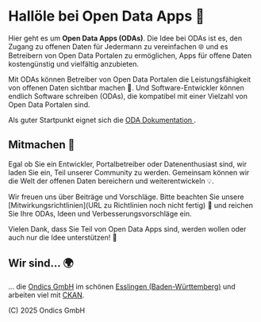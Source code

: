 # Hallöle bei Open Data Apps 👋

Hier geht es um **Open Data Apps (ODAs)**. Die Idee bei ODAs ist es, den Zugang zu offenen Daten für Jedermann zu vereinfachen 🌐 und es Betreibern von Open Data Portalen zu ermöglichen, Apps für offene Daten kostengünstig und vielfältig anzubieten.

Mit ODAs können Betreiber von Open Data Portalen die Leistungsfähigkeit von offenen Daten sichtbar machen 🚀. Und Software-Entwickler können endlich Software schreiben (ODAs), die kompatibel mit einer Vielzahl von Open Data Portalen sind.

Als guter Startpunkt eignet sich die [ODA Dokumentation ](https://open-data-apps.github.io/open-data-app-docs/).

## Mitmachen 🤝

Egal ob Sie ein Entwickler, Portalbetreiber oder Datenenthusiast sind, wir laden Sie ein, Teil unserer Community zu werden. Gemeinsam können wir die Welt der offenen Daten bereichern und weiterentwickeln 💡.

Wir freuen uns über Beiträge und Vorschläge. Bitte beachten Sie unsere [Mitwirkungsrichtlinien](URL zu Richtlinien noch nicht fertig) 📑 und reichen Sie Ihre ODAs, Ideen und Verbesserungsvorschläge ein.

Vielen Dank, dass Sie Teil von Open Data Apps sind, werden wollen oder auch nur die Idee unterstützen! 🙏

## Wir sind... 🌍

... die [Ondics GmbH](https://github.com/ckan/ckan) im schönen [Esslingen (Baden-Württemberg)](https://de.wikipedia.org/wiki/Esslingen_am_Neckar) und arbeiten viel mit [CKAN](https://github.com/ckan/ckan).

(C) 2025 Ondics GmbH

